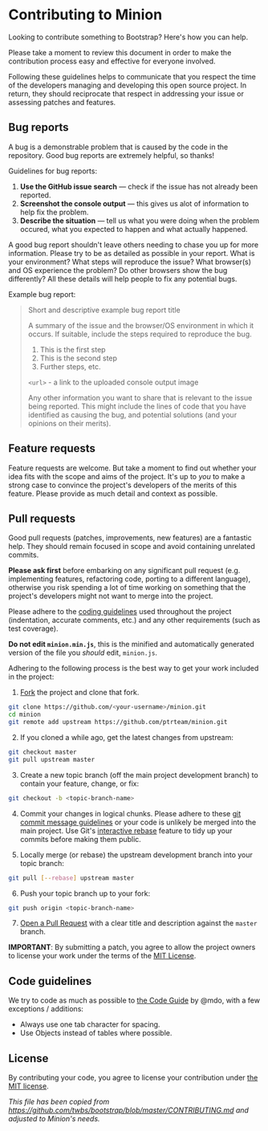 # Contributing to Minion

Looking to contribute something to Bootstrap? Here's how you can help.

Please take a moment to review this document in order to make the contribution process easy and effective for everyone involved.

Following these guidelines helps to communicate that you respect the time of the developers managing and developing this open source project. In return, they should reciprocate that respect in addressing your issue or assessing patches and features.


## Bug reports

A bug is a demonstrable problem that is caused by the code in the repository. Good bug reports are extremely helpful, so thanks!

Guidelines for bug reports:
1. **Use the GitHub issue search** &mdash; check if the issue has not already been reported.
2. **Screenshot the console output** &mdash; this gives us alot of information to help fix the problem.
3. **Describe the situation** &mdash; tell us what you were doing when the problem occured, what you expected to happen and what actually happened.

A good bug report shouldn't leave others needing to chase you up for more information. Please try to be as detailed as possible in your report. What is your environment? What steps will reproduce the issue? What browser(s) and OS experience the problem? Do other browsers show the bug differently? All these details will help people to fix any potential bugs.

Example bug report:

> Short and descriptive example bug report title
>
> A summary of the issue and the browser/OS environment in which it occurs. If
> suitable, include the steps required to reproduce the bug.
>
> 1. This is the first step
> 2. This is the second step
> 3. Further steps, etc.
>
> `<url>` - a link to the uploaded console output image
>
> Any other information you want to share that is relevant to the issue being
> reported. This might include the lines of code that you have identified as
> causing the bug, and potential solutions (and your opinions on their
> merits).


## Feature requests

Feature requests are welcome. But take a moment to find out whether your idea
fits with the scope and aims of the project. It's up to *you* to make a strong
case to convince the project's developers of the merits of this feature. Please
provide as much detail and context as possible.


## Pull requests

Good pull requests (patches, improvements, new features) are a fantastic help. They should remain focused in scope and avoid containing unrelated commits.

**Please ask first** before embarking on any significant pull request (e.g.
implementing features, refactoring code, porting to a different language),
otherwise you risk spending a lot of time working on something that the
project's developers might not want to merge into the project.

Please adhere to the [coding guidelines](#code-guidelines) used throughout the
project (indentation, accurate comments, etc.) and any other requirements
(such as test coverage).

**Do not edit `minion.min.js`**, this is the minified and automatically generated version of the file you *should* edit, `minion.js`.

Adhering to the following process is the best way to get your work included in the project:

1. [Fork](http://help.github.com/fork-a-repo/) the project and clone that fork.

```bash
git clone https://github.com/<your-username>/minion.git
cd minion
git remote add upstream https://github.com/ptrteam/minion.git
```

2. If you cloned a while ago, get the latest changes from upstream:

```bash
git checkout master
git pull upstream master
```

3. Create a new topic branch (off the main project development branch) to contain your feature, change, or fix:

```bash
git checkout -b <topic-branch-name>
```

4. Commit your changes in logical chunks. Please adhere to these [git commit message guidelines](http://tbaggery.com/2008/04/19/a-note-about-git-commit-messages.html) or your code is unlikely be merged into the main project. Use Git's [interactive rebase](https://help.github.com/articles/interactive-rebase) feature to tidy up your commits before making them public.

5. Locally merge (or rebase) the upstream development branch into your topic branch:

```bash
git pull [--rebase] upstream master
```

6. Push your topic branch up to your fork:

```bash
git push origin <topic-branch-name>
```

7. [Open a Pull Request](https://help.github.com/articles/using-pull-requests/) with a clear title and description against the `master` branch.

**IMPORTANT**: By submitting a patch, you agree to allow the project owners to
license your work under the terms of the [MIT License](LICENSE).


## Code guidelines

We try to code as much as possible to [the Code Guide](http://codeguide.co/) by @mdo, with a few exceptions / additions:
- Always use one tab character for spacing.
- Use Objects instead of tables where possible.


## License

By contributing your code, you agree to license your contribution under [the MIT license](LICENSE).


*This file has been copied from https://github.com/twbs/bootstrap/blob/master/CONTRIBUTING.md and adjusted to Minion's needs.*
